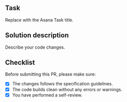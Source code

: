 ## Task

Replace with the Asana Task title.

## Solution description

Describe your code changes.

## Checklist

Before submitting this PR, please make sure:

- [x] The changes follows the specification guidelines.
- [x] The code builds clean without any errors or warnings.
- [x] You have performed a self-review.
